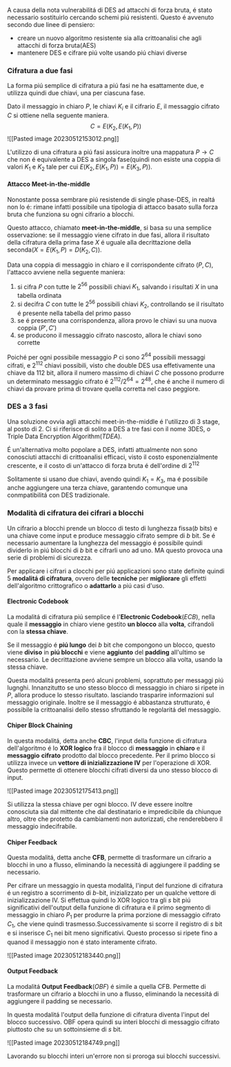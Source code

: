 A causa della nota vulnerabilitá di DES ad attacchi di forza bruta, é stato necessario sostituirlo cercando schemi piú resistenti. Questo é avvenuto secondo due linee di pensiero:
- creare un nuovo algoritmo resistente sia alla crittoanalisi che agli attacchi di forza bruta(AES)
- mantenere DES e cifrare piú volte usando piú chiavi diverse
### Cifratura a due fasi
La forma piú semplice di cifratura a piú fasi ne ha esattamente due, e utilizza quindi due chiavi, una per ciascuna fase.

Dato il messaggio in chiaro $P$, le chiavi $K_i$ e il cifrario $E$, il messaggio cifrato $C$ si ottiene nella seguente maniera.
$$C=E(K_2,E(K_1,P))$$
![[Pasted image 20230512153012.png]]

L'utilizzo di una cifratura a piú fasi assicura inoltre una mappatura $P\to C$ che non é equivalente a DES a singola fase(quindi non esiste una coppia di valori $K_1$ e $K_2$ tale per cui $E(K_2,E(K_1,P))=E(K_3,P)$).

#### Attacco Meet-in-the-middle
Nonostante possa sembrare piú resistende di single phase-DES, in realtá non lo é: rimane infatti possibile una tipologia di attacco basato sulla forza bruta che funziona su ogni cifrario a blocchi.

Questo attacco, chiamato **meet-in-the-middle**, si basa su una semplice osservazione: se il messaggio viene cifrato in due fasi, allora il risultato della cifratura della prima fase $X$ é uguale alla decrittazione della seconda($X=E(K_1,P)=D(K_2,C)$).

Data una coppia di messaggio in chiaro e il corrispondente cifrato ($P,C$), l'attacco avviene nella seguente maniera:
1. si cifra $P$ con tutte le $2^{56}$ possibili chiavi $K_1$, salvando i risultati $X$ in una tabella ordinata
2. si decifra $C$ con tutte le $2^{56}$ possibili chiavi $K_2$, controllando se il risultato é presente nella tabella del primo passo
3. se é presente una corrispondenza, allora provo le chiavi su una nuova coppia $(P',C')$
4. se producono il messaggio cifrato nascosto, allora le chiavi sono corrette

Poiché per ogni possibile messaggio $P$ ci sono $2^{64}$ possibili messaggi cifrati, e $2^{112}$ chiavi possibili, visto che double DES usa effetivamente una chiave da $112$ bit, allora il numero massimo di chiavi $C$ che possono produrre un determinato messaggio cifrato é $2^{112}/2^{64}=2^{48}$, che é anche il numero di chiavi da provare prima di trovare quella corretta nel caso peggiore.
### DES a 3 fasi
Una soluzione ovvia agli attacchi meet-in-the-middle é l'utilizzo di 3 stage, al posto di 2. Ci si riferisce di solito a DES a tre fasi con il nome 3DES, o Triple Data Encryption Algorithm(*TDEA*).

É un'alternativa molto popolare a DES, infatti attualmente non sono conosciuti attacchi di crittoanalisi efficaci, visto il costo esponenzialmente crescente, e il costo di un'attacco di forza bruta é dell'ordine di $2^{112}$

Solitamente si usano due chiavi, avendo quindi $K_1=K_3$, ma é possibile anche aggiungere una terza chiave, garantendo comunque una conmpatibilitá con DES tradizionale.
### Modalità di cifratura dei cifrari a blocchi
Un cifrario a blocchi prende un blocco di testo di lunghezza fissa($b$ bits) e una chiave come input e produce messaggio cifrato sempre di $b$ bit.
Se é necessario aumentare la lunghezza del messaggio é possibile quindi dividerlo in piú blocchi di $b$ bit e cifrarli uno ad uno. MA questo provoca una serie di problemi di sicurezza.

Per applicare i cifrari a clocchi per piú applicazioni sono state definite quindi 5 **modalitá di cifratura**, ovvero delle **tecniche** per **migliorare** gli effetti dell'algoritmo crittografico o **adattarlo** a piú casi d'uso.
#### Electronic Codebook
La modalitá di cifratura piú semplice é l'**Electronic Codebook**(*ECB*), nella quale il **messaggio** in chiaro viene gestito **un blocco** alla **volta**, cifrandoli con la **stessa chiave**.

Se il messaggio é **piú lungo** dei $b$ bit che compongono un blocco, questo viene **diviso** in **piú blocchi** e viene **aggiunto** del **padding** all'ultimo se necessario. Le decrittazione avviene sempre un blocco alla volta, usando la stessa chiave.

Questa modalitá presenta peró alcuni problemi, soprattuto per messaggi piú lugnghi. 
Innanzitutto se uno stesso blocco di messaggio in chiaro si ripete in $P$, allora produce lo stesso risultato. lasciando trasparire informazioni sul messaggio originale. Inoltre se il messaggio é abbastanza strutturato, é possibile la crittoanalisi dello stesso sfruttando le regolaritá del messaggio.
#### Chiper Block Chaining
In questa modalitá, detta anche **CBC**, l'input della funzione di cifratura dell'algoritmo é lo **XOR logico** fra il blocco di **messaggio** in **chiaro** e il **messaggio** **cifrato** prodotto dal blocco precedente. Per il primo blocco si utilizza invece un **vettore di inizializzazione IV** per l'operazione di XOR.
Questo permette di ottenere blocchi cifrati diversi da uno stesso blocco di input.

![[Pasted image 20230512175413.png]]

Si utilizza la stessa chiave per ogni blocco.
IV deve essere inoltre conosciuta sia dal mittente che dal destinatario e impredicibile da chiunque altro, oltre che protetto da cambiamenti non autorizzati, che renderebbero il messaggio indecifrabile.

#### Chiper Feedback
Questa modalitá, detta anche **CFB**, permette di trasformare un cifrario a blocchi in uno a flusso, eliminando la necessitá di aggiungere il padding se necessario.

Per cifrare un messaggio in questa modalitá, l'input del funzione di cifratura é un registro a scorrimento di $b$-bit, inizializzato per un qualche vettore di inizializzazione IV. Si effettua quindi lo XOR logico tra gli $s$ bit piú significativi dell'output della funzione di cifratura e il primo segmento di messaggio in chiaro $P_1$ per produrre la prima porzione di messaggio cifrato $C_1$, che viene quindi trasmesso.Successivamente si scorre il registro di $s$ bit e si inserisce $C_1$ nei bit meno significativi.
Questo processo si ripete fino a quanod il messaggio non é stato interamente cifrato.

![[Pasted image 20230512183440.png]]

#### Output Feedback
La modalitá **Output Feedback**(*OBF*) é simile a quella CFB.
Permette di trasformare un cifrario a blocchi in uno a flusso, eliminando la necessitá di aggiungere il padding se necessario.

In questa modalitá l'output della funzione di cifratura diventa l'input del blocco successivo. OBF opera quindi su interi blocchi di messaggio cifrato piuttosto che su un sottoinsieme di $s$ bit.

![[Pasted image 20230512184749.png]]

Lavorando su blocchi interi un'errore non si proroga sui blocchi successivi. 